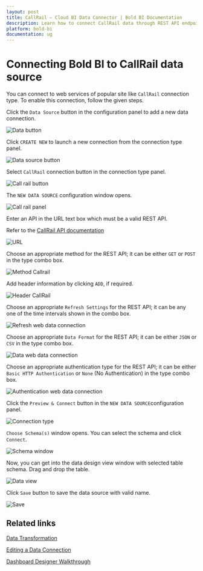 ```yaml
---
layout: post
title: CallRail – Cloud BI Data Connector | Bold BI Documentation
description: Learn how to connect CallRail data through REST API endpoint with Bold BI Cloud and create data source for dashboard configuration.
platform: bold-bi
documentation: ug
---
```


# Connecting Bold BI to CallRail data source

  You can connect to web services of popular site like `CallRail` connection type. To enable this connection, follow the given steps.
  
  Click the `Data Source` button in the configuration panel to add a new data connection.
   
   ![Data button](/static/assets/working-with-datasource/data-connectors/images/common/DataSourcesIcon.png)
   
   Click `CREATE NEW` to launch a new connection from the connection type panel. 
   
   ![Data source button](/static/assets/working-with-datasource/data-connectors/images/common/datasourcebutton.png)
  
  Select `CallRail` connection button in the connection type panel.

  ![Call rail button](/static/assets/working-with-datasource/data-connectors/images/call-rail/callrail_button.png)

  The `NEW DATA SOURCE` configuration window opens.

  ![Call rail panel](/static/assets/working-with-datasource/data-connectors/images/call-rail/callrail_panel.png)

  Enter an API in the URL text box which must be a valid REST API.

  Refer to the [CallRail API documentation](https://apidocs.callrail.com/)

  ![URL](/static/assets/working-with-datasource/data-connectors/images/call-rail/URL_callrail.png)

  Choose an appropriate method for the REST API; it can be either `GET` or `POST` in the type combo box.

  ![Method Callrail](/static/assets/working-with-datasource/data-connectors/images/call-rail/Method_callrail.png)

  Add header information by clicking `ADD`, if required.

  ![Header CallRail](/static/assets/working-with-datasource/data-connectors/images/call-rail/Header_callrail.png)
  
  Choose an appropriate `Refresh Settings` for the REST API; it can be any one of the time intervals shown in the combo box.

  ![Refresh web data connection](/static/assets/working-with-datasource/data-connectors/images/call-rail/Refresh_webdataconnection.png)

  Choose an appropriate `Data Format` for the REST API; it can be either `JSON` or `CSV` in the type combo box.

  ![Data web data connection](/static/assets/working-with-datasource/data-connectors/images/call-rail/Data_webdataconnection.png)

  Choose an appropriate authentication type for the REST API; it can be either `Basic HTTP Authentication` or `None` (No Authentication) in the type combo box.

  ![Authentication web data connection](/static/assets/working-with-datasource/data-connectors/images/call-rail/Authentication_webdataconnection.png)
  
  Click the `Preview & Connect` button in the `NEW DATA SOURCE`configuration panel. 
  
  ![Connection type](/static/assets/working-with-datasource/data-connectors/images/call-rail/callrail_connectiontype.png)

  `Choose Schema(s)` window opens. You can select the schema and click `Connect`.
  
  ![Schema window](/static/assets/working-with-datasource/data-connectors/images/call-rail/asknicelyschemawindow.png)
  
  Now, you can get into the data design view window with selected table schema. Drag and drop the table.
  
  ![Data view](/static/assets/working-with-datasource/data-connectors/images/call-rail/dataview_asknicely.png)

  Click `Save` button to save the data source with valid name.

   ![Save](/static/assets/working-with-datasource/data-connectors/images/call-rail/save_asknicely.png)

## Related links

[Data Transformation](/working-with-data-sources/data-modeling/joining-table/)

[Editing a Data Connection](/working-with-data-sources/editing-a-data-connection/)   

[Dashboard Designer Walkthrough](/getting-started/creating-dashboard/)

  







  
































